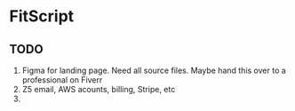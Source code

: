 # FitScript

## TODO

1. Figma for landing page. Need all source files. Maybe hand this over to a professional on Fiverr
1. Z5 email, AWS acounts, billing, Stripe, etc
1. 